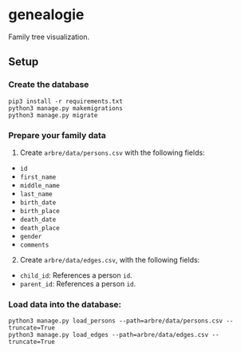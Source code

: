 # genealogie

Family tree visualization.

## Setup

### Create the database

```
pip3 install -r requirements.txt
python3 manage.py makemigrations
python3 manage.py migrate
```

### Prepare your family data

1. Create `arbre/data/persons.csv` with the following fields:
  * `id`
  * `first_name`
  * `middle_name`
  * `last_name`
  * `birth_date`
  * `birth_place`
  * `death_date`
  * `death_place`
  * `gender`
  * `comments`

2. Create `arbre/data/edges.csv`, with the following fields:

  * `child_id`: References a person `id`.
  * `parent_id`: References a person `id`.

### Load data into the database:

```
python3 manage.py load_persons --path=arbre/data/persons.csv --truncate=True
python3 manage.py load_edges --path=arbre/data/edges.csv --truncate=True
```
